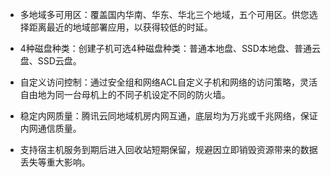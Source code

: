 * 多地域多可用区：覆盖国内华南、华东、华北三个地域，五个可用区。供您选择距离最近的地域部署应用，以获得较低的时延。


* 4种磁盘种类：创建子机可选4种磁盘种类：普通本地盘、SSD本地盘、普通云盘、SSD云盘。
* 自定义访问控制：通过安全组和网络ACL自定义子机和网络的访问策略，灵活自由地为同一台母机上的不同子机设定不同的防火墙。
* 稳定内网质量：腾讯云同地域机房内网互通，底层均为万兆或千兆网络，保证内网通信质量。
* 支持宿主机服务到期后进入回收站短期保留，规避因立即销毁资源带来的数据丢失等重大影响。



